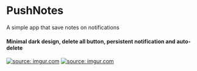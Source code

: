 # PushNotes
A simple app that save notes on notifications

#### Minimal dark design, delete all button, persistent notification and auto-delete

<a href="https://imgur.com/PMhgOb8.png"><img src="https://imgur.com/PMhgOb8.png" title="source: imgur.com" /></a>
<a href="https://imgur.com/5ObJMMK"><img src="https://imgur.com/5ObJMMK.png" title="source: imgur.com" /></a>
